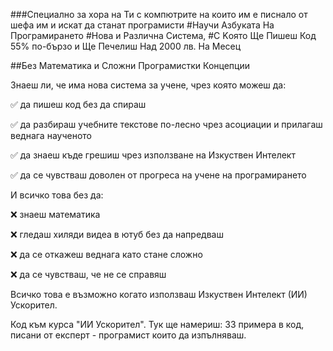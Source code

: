 ###Специално за хора на Ти с компютрите на които им е писнало от шефа им и искат да станат програмисти
#Научи Азбуката На Програмирането 
#Нова и Различна Система,
#С Kоято Ще Пишеш Код 55% по-бързо и Ще Печелиш Над 2000 лв. На Месец

##Без Математика и Сложни Програмистки Концепции

Знаеш ли, че има нова система за учене, чрез която можеш да:

✅ да пишеш код без да спираш

✅ да разбираш учебните текстове по-лесно чрез асоциации и прилагаш веднага наученото

✅ да знаеш къде грешиш чрез използване на Изкуствен Интелект

✅ да се чувстваш доволен от прогреса на учене на програмирането

И всичко това без да:

❌ знаеш математика 

❌ гледаш хиляди видеа в ютуб без да напредваш

❌ да се откажеш веднага като стане сложно

❌ да се чувстваш, че не се справяш

Всичко това е възможно когато използваш Изкуствен Интелект (ИИ) Ускорител.

Код към курса "ИИ Ускорител".
Тук ще намериш:
33 примера в код, писани от експерт - програмист които да изпълняваш.


